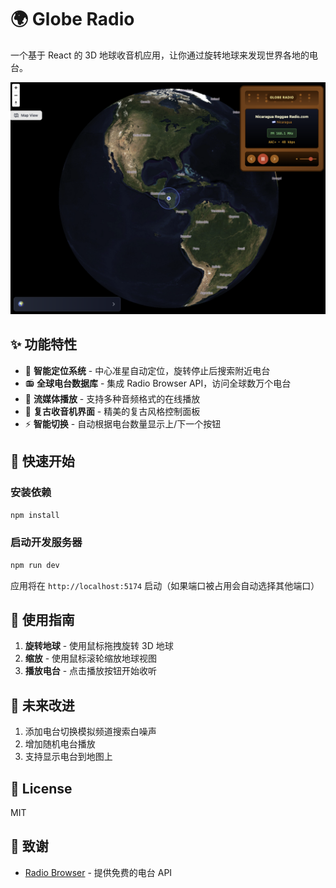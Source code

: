 # 🌍 Globe Radio

一个基于 React 的 3D 地球收音机应用，让你通过旋转地球来发现世界各地的电台。

![Globe Radio Preview](./preview.png)

## ✨ 功能特性

- 📍 **智能定位系统** - 中心准星自动定位，旋转停止后搜索附近电台
- 📻 **全球电台数据库** - 集成 Radio Browser API，访问全球数万个电台
- 🎵 **流媒体播放** - 支持多种音频格式的在线播放
- 🎨 **复古收音机界面** - 精美的复古风格控制面板
- ⚡ **智能切换** - 自动根据电台数量显示上/下一个按钮

## 🚀 快速开始

### 安装依赖

```bash
npm install
```

### 启动开发服务器

```bash
npm run dev
```

应用将在 `http://localhost:5174` 启动（如果端口被占用会自动选择其他端口）

## 📖 使用指南

1. **旋转地球** - 使用鼠标拖拽旋转 3D 地球
2. **缩放** - 使用鼠标滚轮缩放地球视图
4. **播放电台** - 点击播放按钮开始收听


## 🌟 未来改进
1. 添加电台切换模拟频道搜索白噪声
2. 增加随机电台播放
3. 支持显示电台到地图上

## 📄 License

MIT

## 🙏 致谢

- [Radio Browser](https://www.radio-browser.info/) - 提供免费的电台 API